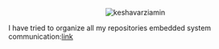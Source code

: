 
<p align="center"> <img src="https://github-readme-stats.vercel.app/api?username=keshavarziamin&count_private=true&show_icons=true&theme=darcula" alt="keshavarziamin" />
<!--
[![Top Langs](https://github-readme-stats.vercel.app/api/top-langs/?username=keshavarziamin&layout=compact)](https://github.com/anuraghazra/github-readme-stats)
-->

I have tried to organize all my repositories 
  embedded system communication:[link](https://github.com/emsyscomm) 
